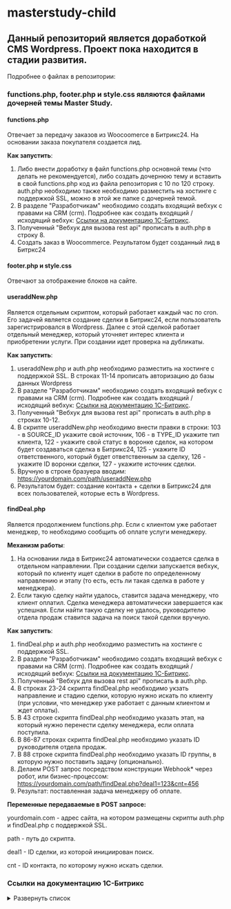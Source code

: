 # masterstudy-child

## Данный репозиторий является доработкой CMS Wordpress. Проект пока находится в стадии развития.

Подробнее о файлах в репозитории:

### functions.php, footer.php и style.css являются файлами дочерней темы Master Study.

#### functions.php 

Отвечает за передачу заказов из Woocoomerce в Битрикс24. На основании заказа покупателя создается лид. 

**Как запустить**:
1. Либо внести доработку в файл functions.php основной темы (что делать не рекомендуется), либо создать дочернюю тему и вставить в свой functions.php код из файла репозитория с 10 по 120 строку. auth.php необходимо также необходимо разместить на хостинге с поддержкой SSL, можно в этой же папке с дочерней темой.
2. В разделе "Разработчикам" необходимо создать входящий вебхук с правами на CRM (crm). Подробнее как создать входящий / исходящий вебхук: [Ссылки на документацию 1С-Битрикс](https://github.com/thnik911/masterstudy-child/blob/main/README.md#%D1%81%D1%81%D1%8B%D0%BB%D0%BA%D0%B8-%D0%BD%D0%B0-%D0%B4%D0%BE%D0%BA%D1%83%D0%BC%D0%B5%D0%BD%D1%82%D0%B0%D1%86%D0%B8%D1%8E-1%D1%81-%D0%B1%D0%B8%D1%82%D1%80%D0%B8%D0%BA%D1%81).
3. Полученный "Вебхук для вызова rest api" прописать в auth.php в строку 8.
4. Создать заказ в Woocommerce. Результатом будет созданный лид в Битркс24

#### footer.php и style.css

Отвечают за отображение блоков на сайте.

#### useraddNew.php 

Является отдельным скриптом, который работает каждый час по cron. Его задачей является создание сделки в Битрикс24, если пользователь зарегистрировался в Wordpress. Далее с этой сделкой работает отдельный менеджер, который уточняет интерес клиента и приобретении услуги. При создании идет проверка на дубликаты.

**Как запустить**:
1. useraddNew.php и auth.php необходимо разместить на хостинге с поддержкой SSL. В строках 11-14 прописать авторизацию до базы данных Wordpress
2. В разделе "Разработчикам" необходимо создать входящий вебхук с правами на CRM (crm). Подробнее как создать входящий / исходящий вебхук: [Ссылки на документацию 1С-Битрикс](https://github.com/thnik911/masterstudy-child/blob/main/README.md#%D1%81%D1%81%D1%8B%D0%BB%D0%BA%D0%B8-%D0%BD%D0%B0-%D0%B4%D0%BE%D0%BA%D1%83%D0%BC%D0%B5%D0%BD%D1%82%D0%B0%D1%86%D0%B8%D1%8E-1%D1%81-%D0%B1%D0%B8%D1%82%D1%80%D0%B8%D0%BA%D1%81).
3. Полученный "Вебхук для вызова rest api" прописать в auth.php в строках 10-12.
4. В скрипте useraddNew.php необходимо внести правки в строки: 103 - в SOURCE_ID укажите свой источник, 106 - в TYPE_ID укажите тип клиента, 122 - укажите свой статус в воронке сделок, на котором будет создаваться сделка в Битрикс24, 125 - укажите ID ответственного, который будет ответственным за сделку, 126 - укажите ID воронки сделки, 127 - укажите источник сделки.
5. Вручную в строке бразуера вводим: https://yourdomain.com/path/useraddNew.php
6. Результатом будет: создание контакта + сделки в Битрикс24 для всех пользователей, которые есть в Wordpress.

#### findDeal.php

Является продолжением functions.php. Если с клиентом уже работает менеджер, то необходимо сообщить об оплате услуги менеджеру.

**Механизм работы**:
1. На основании лида в Битрикс24 автоматически создается сделка в отдельном направлении. При создании сделки запускается вебхук, который по клиенту ищет сделки в работе по определенному направлению и этапу (то есть, есть ли такая сделка в работе у менеджера).
2. Если такую сделку найти удалось, ставится задача менеджеру, что клиент оплатил. Сделка менеджера автоматически завершается как успешная. Если найти такую сделку не удалось, руководителю отдела продаж ставится задача на поиск такой сделки вручную.

**Как запустить**:
1. findDeal.php и auth.php необходимо разместить на хостинге с поддержкой SSL.
2. В разделе "Разработчикам" необходимо создать входящий вебхук с правами на CRM (crm). Подробнее как создать входящий / исходящий вебхук: [Ссылки на документацию 1С-Битрикс](https://github.com/thnik911/masterstudy-child/blob/main/README.md#%D1%81%D1%81%D1%8B%D0%BB%D0%BA%D0%B8-%D0%BD%D0%B0-%D0%B4%D0%BE%D0%BA%D1%83%D0%BC%D0%B5%D0%BD%D1%82%D0%B0%D1%86%D0%B8%D1%8E-1%D1%81-%D0%B1%D0%B8%D1%82%D1%80%D0%B8%D0%BA%D1%81).
3. Полученный "Вебхук для вызова rest api" прописать в auth.php.
4. В строках 23-24 скрипта findDeal.php необходимо укзать направление и стадию сделки, которую нужно искать по клиенту (при условии, что менеджер уже работает с данным клиентом и ждет оплаты). 
5. В 43 строке скрипта findDeal.php необходимо указать этап, на который нужно перенести сделку менеджера, если оплата поступила. 
6. В 86-87 строках скрипта findDeal.php необходимо указать ID руководителя отдела продаж.
7. В 88 строке скрипта findDeal.php необходимо указать ID группы, в которую нужно поставить задачу (опционально).
8. Делаем POST запрос посредством конструкции Webhook* через робот, или бизнес-процессом: https://yourdomain.com/path/findDeal.php?deal1=123&cnt=456
9. Результат: поставленная задача менеджеру об оплате.

**Переменные передаваемые в POST запросе:**

yourdomain.com - адрес сайта, на котором размещены скрипты auth.php и findDeal.php с поддержкой SSL.

path - путь до скрипта.

deal1 - ID сделки, из которой инициирован поиск.

cnt - ID контакта, по которому нужно искать сделки.


### Ссылки на документацию 1С-Битрикс 

<details><summary>Развернуть список</summary>

1. Действие Webhook внутри Бизнес-процесса / робота https://dev.1c-bitrix.ru/learning/course/index.php?COURSE_ID=57&LESSON_ID=8551
2. Как создать Webhook https://dev.1c-bitrix.ru/learning/course/index.php?COURSE_ID=99&LESSON_ID=8581&LESSON_PATH=8771.8583.8581

</details>
